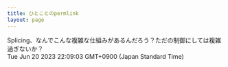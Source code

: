 ```yaml
---
title: ひとことのpermlink
layout: page
---
```

<div class="box" dt="1687266543195">
  Splicing、なんでこんな複雑な仕組みがあるんだろう？ただの制御にしては複雑過ぎないか？
  <div class="content is-small">Tue Jun 20 2023 22:09:03 GMT+0900 (Japan Standard Time)</div>
</div>
